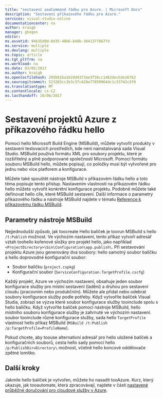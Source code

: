 ```yaml
---
title: "sestavení aaaCommand řádku pro Azure. | Microsoft Docs"
description: "Sestavení příkazového řádku pro Azure."
services: visual-studio-online
documentationcenter: na
author: kraigb
manager: ghogen
editor: 
ms.assetid: 94b35d0d-0d35-48b6-b48b-3641377867fd
ms.service: multiple
ms.devlang: multiple
ms.topic: article
ms.tgt_pltfrm: na
ms.workload: na
ms.date: 03/05/2017
ms.author: kraigb
ms.openlocfilehash: 295b61ba162dd4373ee3f56cc1462decb3e16762
ms.sourcegitcommit: 523283cc1b3c37c428e77850964dc1c33742c5f0
ms.translationtype: MT
ms.contentlocale: cs-CZ
ms.lasthandoff: 10/06/2017
---
```

# <a name="building-azure-projects-from-hello-command-line"></a>Sestavení projektů Azure z příkazového řádku hello
Pomocí hello Microsoft Build Engine (MSBuild), můžete vytvořit produkty v sestavení testovacích prostředích, kde není nainstalovaná sada Visual Studio. MSBuild používá formátu XML pro soubory projektu, které je rozšiřitelný a plně podporované společností Microsoft. Pomocí formátu souboru MSBuild hello, můžete popisují, co položky musí být vytvořené pro jednu nebo více platforem a konfigurace.

Můžete také spouštět nástroje MSBuild v příkazovém řádku hello a toto téma popisuje tento přístup. Nastavením vlastnosti na příkazovém řádku hello můžete vytvořit konkrétní konfigurace projektu. Podobně můžete také definovat hello cíle, které MSBuild sestavení. Další informace o parametry příkazového řádku a nástroje MSBuild najdete v tématu [Reference k příkazovému řádku MSBuild](https://msdn.microsoft.com/library/ms164311.aspx).

## <a name="msbuild-parameters"></a>Parametry nástroje MSBuild
Nejjednodušší způsob, jak toocreate Hello balíček je toorun MSBuild s hello `/t:Publish` možnost. Ve výchozím nastavení, tento příkaz vytvoří adresář vztah toohello kořenové složky pro projekt hello, jako například `<ProjectDirectory>\bin\Configuration\app.publish\`. Při sestavování projektu Azure jsou generovány dva soubory: hello samotný soubor balíčku a hello doprovodné konfigurační soubor:

* Soubor balíčku (`project.cspkg`)
* Konfigurační soubor (`ServiceConfiguration.TargetProfile.cscfg`)

Každý projekt, Azure ve výchozím nastavení, obsahuje jeden soubor konfigurace služby pro místní sestavení (ladění) a druhou pro sestavení cloudu (pracovním nebo produkčním). Můžete ale přidat nebo odebrat soubory konfigurace služby podle potřeby. Když vytvoříte balíček Visual Studia, zobrazí se výzva které soubor konfigurace služby tooinclude spolu s hello balíčku. Když vytvoříte balíček pomocí nástroje MSBuild, hello místního souboru konfigurace služby je zahrnuté ve výchozím nastavení. soubor tooinclude různé konfigurace služby, sada hello `TargetProfile` vlastnost hello příkaz MSBuild (`MSBuild /t:Publish /p:TargetProfile=ProfileName`).

Pokud chcete, aby toouse alternativní adresář pro hello uložené balíček a konfiguračních souborů, cesta hello sady pomocí hello `/p:PublishDir=Directory\` možnost, včetně hello koncové oddělovače zpětné lomítko.

## <a name="next-steps"></a>Další kroky
Jakmile hello balíček je vytvořen, můžete ho nasadit tooAzure. Kurz, který ukazuje, jak tooautomate, která zpracovávají, najdete v části [nastavené průběžné doručování pro cloudové služby v Azure](./cloud-services/cloud-services-dotnet-continuous-delivery.md).

